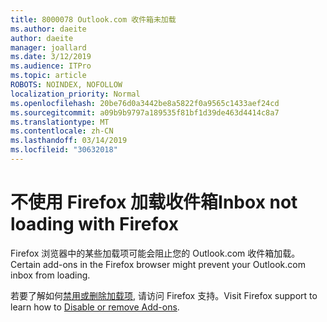 ```yaml
---
title: 8000078 Outlook.com 收件箱未加载
ms.author: daeite
author: daeite
manager: joallard
ms.date: 3/12/2019
ms.audience: ITPro
ms.topic: article
ROBOTS: NOINDEX, NOFOLLOW
localization_priority: Normal
ms.openlocfilehash: 20be76d0a3442be8a5822f0a9565c1433aef24cd
ms.sourcegitcommit: a09b9b9797a189535f81bf1d39de463d4414c8a7
ms.translationtype: MT
ms.contentlocale: zh-CN
ms.lasthandoff: 03/14/2019
ms.locfileid: "30632018"
---
```

# <a name="inbox-not-loading-with-firefox"></a><span data-ttu-id="c33cb-102">不使用 Firefox 加载收件箱</span><span class="sxs-lookup"><span data-stu-id="c33cb-102">Inbox not loading with Firefox</span></span>

<span data-ttu-id="c33cb-103">Firefox 浏览器中的某些加载项可能会阻止您的 Outlook.com 收件箱加载。</span><span class="sxs-lookup"><span data-stu-id="c33cb-103">Certain add-ons in the Firefox browser might prevent your Outlook.com inbox from loading.</span></span>
  
<span data-ttu-id="c33cb-104">若要了解如何[禁用或删除加载项](https://support.mozilla.org/kb/disable-or-remove-add-ons), 请访问 Firefox 支持。</span><span class="sxs-lookup"><span data-stu-id="c33cb-104">Visit Firefox support to learn how to [Disable or remove Add-ons](https://support.mozilla.org/kb/disable-or-remove-add-ons).</span></span>

